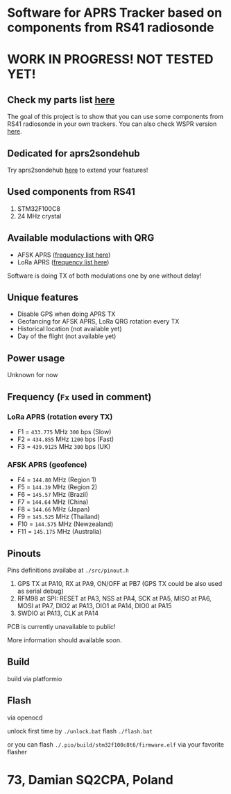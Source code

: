 # Software for APRS Tracker based on components from RS41 radiosonde

# WORK IN PROGRESS! NOT TESTED YET!

## Check my parts list [here](https://github.com/SQ2CPA/parts)

The goal of this project is to show that you can use some components from RS41 radiosonde in your own trackers.
You can also check WSPR version [here](https://github.com/SQ2CPA/RS41_WSPR).

## Dedicated for aprs2sondehub

Try aprs2sondehub [here](https://github.com/SQ2CPA/aprs2sondehub/) to extend your features!

## Used components from RS41

1. STM32F100C8
2. 24 MHz crystal

## Available modulactions with QRG

-   AFSK APRS ([frequency list here](https://github.com/SQ2CPA/RS41_APRS))
-   LoRa APRS ([frequency list here](https://github.com/SQ2CPA/RS41_APRS))

Software is doing TX of both modulations one by one without delay!

## Unique features

-   Disable GPS when doing APRS TX
-   Geofancing for AFSK APRS, LoRa QRG rotation every TX
-   Historical location (not available yet)
-   Day of the flight (not available yet)

## Power usage

Unknown for now

## Frequency (`Fx` used in comment)

### LoRa APRS (rotation every TX)

-   F1 = `433.775` MHz `300` bps (Slow)
-   F2 = `434.855` MHz `1200` bps (Fast)
-   F3 = `439.9125` MHz `300` bps (UK)

### AFSK APRS (geofence)

-   F4 = `144.80` MHz (Region 1)
-   F5 = `144.39` MHz (Region 2)
-   F6 = `145.57` MHz (Brazil)
-   F7 = `144.64` MHz (China)
-   F8 = `144.66` MHz (Japan)
-   F9 = `145.525` MHz (Thailand)
-   F10 = `144.575` MHz (Newzealand)
-   F11 = `145.175` MHz (Australia)

## Pinouts

Pins definitions availabe at `./src/pinout.h`

1. GPS TX at PA10, RX at PA9, ON/OFF at PB7 (GPS TX could be also used as serial debug)
2. RFM98 at SPI: RESET at PA3, NSS at PA4, SCK at PA5, MISO at PA6, MOSI at PA7, DIO2 at PA13, DIO1 at PA14, DIO0 at PA15
3. SWDIO at PA13, CLK at PA14

PCB is currently unavailable to public!

More information should available soon.

## Build

build via platformio

## Flash

via openocd

unlock first time by `./unlock.bat`
flash `./flash.bat`

or you can flash `./.pio/build/stm32f100c8t6/firmware.elf` via your favorite flasher

# 73, Damian SQ2CPA, Poland
